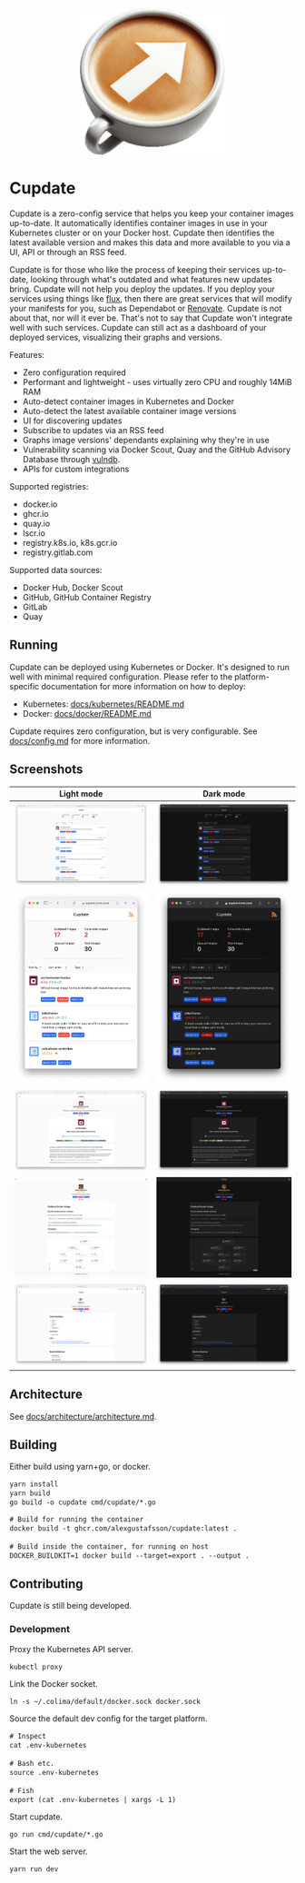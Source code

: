 <p align="center">
  <img src=".github/logo.png" alt="Logo">
</p>

# Cupdate

Cupdate is a zero-config service that helps you keep your container images
up-to-date. It automatically identifies container images in use in your
Kubernetes cluster or on your Docker host. Cupdate then identifies the latest
available version and makes this data and more available to you via a UI, API or
through an RSS feed.

Cupdate is for those who like the process of keeping their services up-to-date,
looking through what's outdated and what features new updates bring. Cupdate
will not help you deploy the updates. If you deploy your services using things
like [flux](https://github.com/fluxcd/flux2), then there are great services that
will modify your manifests for you, such as Dependabot or
[Renovate](https://github.com/renovatebot/renovate). Cupdate is not about that,
nor will it ever be. That's not to say that Cupdate won't integrate well with
such services. Cupdate can still act as a dashboard of your deployed services,
visualizing their graphs and versions.

Features:

- Zero configuration required
- Performant and lightweight - uses virtually zero CPU and roughly 14MiB RAM
- Auto-detect container images in Kubernetes and Docker
- Auto-detect the latest available container image versions
- UI for discovering updates
- Subscribe to updates via an RSS feed
- Graphs image versions' dependants explaining why they're in use
- Vulnerability scanning via Docker Scout, Quay and the
  GitHub Advisory Database through [vulndb](https://github.com/AlexGustafsson/cupdate/pkgs/container/cupdate%2Fvulndb).
- APIs for custom integrations

Supported registries:

- docker.io
- ghcr.io
- quay.io
- lscr.io
- registry.k8s.io, k8s.gcr.io
- registry.gitlab.com

Supported data sources:

- Docker Hub, Docker Scout
- GitHub, GitHub Container Registry
- GitLab
- Quay

## Running

Cupdate can be deployed using Kubernetes or Docker. It's designed to run well
with minimal required configuration. Please refer to the platform-specific
documentation for more information on how to deploy:

- Kubernetes: [docs/kubernetes/README.md](docs/kubernetes/README.md)
- Docker: [docs/docker/README.md](docs/docker/README.md)

Cupdate requires zero configuration, but is very configurable. See
[docs/config.md](docs/config.md) for more information.

## Screenshots

| Light mode                                                                                            | Dark mode                                                                                           |
| ----------------------------------------------------------------------------------------------------- | --------------------------------------------------------------------------------------------------- |
| ![Dashboard screenshot in light mode](./docs/screenshots/dashboard-light.png)                         | ![Dashboard screenshot in dark mode](./docs/screenshots/dashboard-dark.png)                         |
| ![Dashboard screenshot on small screen in light mode](./docs/screenshots/dashboard-small-light.png)   | ![Dashboard screenshot on small screen in dark mode](./docs/screenshots/dashboard-small-dark.png)   |
| ![Image page screenshot in light mode](./docs/screenshots/image-page-light.png)                       | ![Image page screenshot in dark mode](./docs/screenshots/image-page-dark.png)                       |
| ![Full image screenshot page in light mode](./docs/screenshots/image-page-full-light.png)             | ![Full image page screenshot in dark mode](./docs/screenshots/image-page-full-dark.png)             |
| ![Vulnerable image page screenshot in light mode](./docs/screenshots/image-page-vulnerable-light.png) | ![Vulnerable image page screenshot in dark mode](./docs/screenshots/image-page-vulnerable-dark.png) |

## Architecture

See [docs/architecture/architecture.md](docs/architecture/architecture.md).

## Building

Either build using yarn+go, or docker.

```shell
yarn install
yarn build
go build -o cupdate cmd/cupdate/*.go
```

```shell
# Build for running the container
docker build -t ghcr.com/alexgustafsson/cupdate:latest .

# Build inside the container, for running on host
DOCKER_BUILDKIT=1 docker build --target=export . --output .
```

## Contributing

Cupdate is still being developed.

### Development

Proxy the Kubernetes API server.

```shell
kubectl proxy
```

Link the Docker socket.

```shell
ln -s ~/.colima/default/docker.sock docker.sock
```

Source the default dev config for the target platform.

```shell
# Inspect
cat .env-kubernetes

# Bash etc.
source .env-kubernetes

# Fish
export (cat .env-kubernetes | xargs -L 1)
```

Start cupdate.

```shell
go run cmd/cupdate/*.go
```

Start the web server.

```shell
yarn run dev
```
